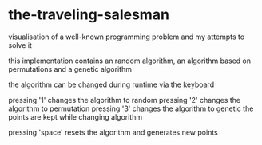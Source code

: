 # the-traveling-salesman
visualisation of a well-known programming problem and my attempts to solve it

this implementation contains an random algorithm, an algorithm based on permutations and a genetic algorithm

the algorithm can be changed during runtime via the keyboard

pressing '1' changes the algorithm to random
pressing '2' changes the algorithm to permutation
pressing '3' changes the algorithm to genetic
the points are kept while changing algorithm

pressing 'space' resets the algorithm and generates new points

